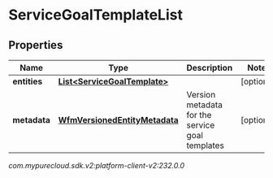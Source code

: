 # ServiceGoalTemplateList


## Properties

| Name | Type | Description | Notes |
| ------------ | ------------- | ------------- | ------------- |
| **entities** | [**List&lt;ServiceGoalTemplate&gt;**](ServiceGoalTemplate) |  |  [optional] |
| **metadata** | [**WfmVersionedEntityMetadata**](WfmVersionedEntityMetadata) | Version metadata for the service goal templates |  [optional] |




_com.mypurecloud.sdk.v2:platform-client-v2:232.0.0_
